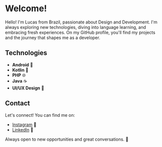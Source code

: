 # Welcome!

Hello! I'm Lucas from Brazil, passionate about Design and Development. I'm always exploring new technologies, diving into language learning, and embracing fresh experiences. On my GitHub profile, you'll find my projects and the journey that shapes me as a developer.

## Technologies

- **Android** 🤖
- **Kotlin** 📱
- **PHP** 🌐
- **Java** ☕
- **UI/UX Design** 🎨

<!-- ## Projects

Here are some of my highlighted projects:

- **Finance Tracker** - A smart app for tracking deposits and earnings, helping users achieve financial goals.
- **Moto Marketplace** - A sleek, responsive platform for buying and selling motorcycles with a modern UI/UX approach.
- **Portfolio Website** - My personal space showcasing my design and development expertise. -->

## Contact

Let's connect! You can find me on:

- [Instagram](https://www.instagram.com/lukstrength/) 📸
- [LinkedIn](https://www.linkedin.com/in/lusksilva/) 💼

Always open to new opportunities and great conversations. 🚀
